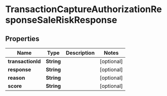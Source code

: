 

# TransactionCaptureAuthorizationResponseSaleRiskResponse


## Properties

| Name | Type | Description | Notes |
|------------ | ------------- | ------------- | -------------|
|**transactionId** | **String** |  |  [optional] |
|**response** | **String** |  |  [optional] |
|**reason** | **String** |  |  [optional] |
|**score** | **String** |  |  [optional] |



